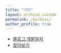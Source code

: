 ```yaml
---
title: "기타"
layout: archive_custom
permalink: /ko/misc/
author_profile: true
---
```


- [블로그 개발일지](/ko/misc/blog_development/)
- [찾아보기](/ko/misc/index)